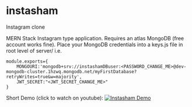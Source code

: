 # instasham

Instagram clone

MERN Stack Instagram type application.
Requires an atlas MongoDB (free account works fine).
Place your MongoDB credentials into a keys.js file in root level of server/
i.e.

```
module.exports={
    MONGOURI:'mongodb+srv://instashamDBuser:<PASSWORD_CHANGE_ME>@dev-mongodb-cluster.1hzwq.mongodb.net/myFirstDatabase?retryWrites=true&w=majority',
    JWT_SECRET:"<JWT_SECRET_CHANGE_ME>"
}
```

Short Demo (click to watch on youtube):
[![Instasham Demo](https://res.cloudinary.com/devuploads/image/upload/v1654674138/ojmbzh5twwxqob7k8i6k.png)](https://youtu.be/TNA76VPqDLY "Instasham Demo")

